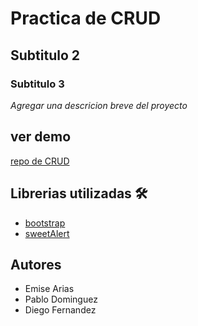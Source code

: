 # Practica de CRUD
## Subtitulo 2
### Subtitulo 3

*Agregar una descricion breve del proyecto*

## ver demo 
[repo de CRUD](https://dreamy-babbage-359285.netlify.app)

## Librerias utilizadas 🛠️
- [bootstrap](https://blog.getbootstrap.com/)
- [sweetAlert](https://sweetalert2.github.io/)


## Autores 

- Emise Arias
- Pablo Dominguez
- Diego Fernandez

